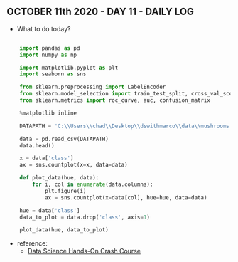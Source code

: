 ## OCTOBER 11th 2020 - DAY 11 - DAILY LOG ##

* What to do today?


```python

    import pandas as pd
    import numpy as np

    import matplotlib.pyplot as plt
    import seaborn as sns

    from sklearn.preprocessing import LabelEncoder
    from sklearn.model_selection import train_test_split, cross_val_score
    from sklearn.metrics import roc_curve, auc, confusion_matrix

    %matplotlib inline

    DATAPATH = 'C:\\Users\\chad\\Desktop\\dswithmarco\\data\\mushrooms.csv'

    data = pd.read_csv(DATAPATH)
    data.head()

    x = data['class']
    ax = sns.countplot(x=x, data=data)

    def plot_data(hue, data):
        for i, col in enumerate(data.columns):
            plt.figure(i)
            ax = sns.countplot(x=data[col], hue=hue, data=data)

    hue = data['class']
    data_to_plot = data.drop('class', axis=1)

    plot_data(hue, data_to_plot)


```



* reference: 
    * [Data Science Hands-On Crash Course](https://www.youtube.com/watch?v=XU5pw3QRYjQ)


